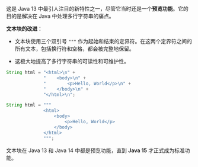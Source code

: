 这是 Java 13 中最引人注目的新特性之一，尽管它当时还是一个**预览功能**。它的目的是解决在 Java 中处理多行字符串的痛点。

**文本块的改进**：

- 文本块使用三个双引号 `"""` 作为起始和结束的定界符。在这两个定界符之间的所有文本，包括换行符和空格，都会被完整地保留。
    
- 这极大地提高了多行字符串的可读性和可维护性。


```java
String html = "<html>\n" +
              "    <body>\n" +
              "        <p>Hello, World</p>\n" +
              "    </body>\n" +
              "</html>\n";
```


```java
String html = """
              <html>
                  <body>
                      <p>Hello, World</p>
                  </body>
              </html>
              """;
```

文本块在 Java 13 和 Java 14 中都是预览功能，直到 **Java 15** 才正式成为标准功能。


